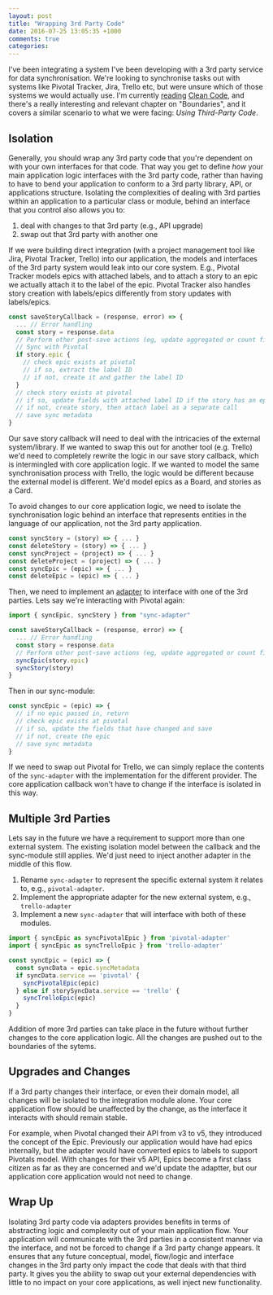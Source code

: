 ```yaml
---
layout: post
title: "Wrapping 3rd Party Code"
date: 2016-07-25 13:05:35 +1000
comments: true
categories: 
---
```

I've been integrating a system I've been developing with a 3rd party service for data synchronisation. We're looking to synchronise tasks out with systems like Pivotal Tracker, Jira, Trello etc, but were unsure which of those systems we would actually use. I'm currently [reading](https://hamishrickerby.com/books/) [Clean Code](https://www.bookdepository.com/Clean-Code-Robert-C-Martin/9780132350884?a_aid=rickerbh), and there's a really interesting and relevant chapter on "Boundaries", and it covers a similar scenario to what we were facing: _Using Third-Party Code_.

## Isolation

Generally, you should wrap any 3rd party code that you're dependent on with your own interfaces for that code. That way you get to define _how_ your main application logic interfaces with the 3rd party code, rather than having to have to bend your application to conform to a 3rd party library, API, or applications structure. Isolating the complexities of dealing with 3rd parties within an application to a particular class or module, behind an interface that you control also allows you to:

1. deal with changes to that 3rd party (e.g., API upgrade)
2. swap out that 3rd party with another one

If we were building direct integration (with a project management tool like Jira, Pivotal Tracker, Trello) into our application, the models and interfaces of the 3rd party system would leak into our core system. E.g., Pivotal Tracker models epics with attached labels, and to attach a story to an epic we actually attach it to the label of the epic. Pivotal Tracker also handles story creation with labels/epics differently from story updates with labels/epics.

```javascript
const saveStoryCallback = (response, error) => {
  ... // Error handling
  const story = response.data
  // Perform other post-save actions (eg, update aggregated or count fields) 
  // Sync with Pivotal
  if story.epic {
    // check epic exists at pivotal
    // if so, extract the label ID
    // if not, create it and gather the label ID
  }
  // check story exists at pivotal
  // if so, update fields with attached label ID if the story has an epic
  // if not, create story, then attach label as a separate call
  // save sync metadata
}
```

Our save story callback will need to deal with the intricacies of the external system/library. If we wanted to swap this out for another tool (e.g. Trello) we'd need to completely rewrite the logic in our save story callback, which is intermingled with core application logic. If we wanted to model the same synchronisation process with Trello, the logic would be different because the external model is different. We'd model epics as a Board, and stories as a Card.

To avoid changes to our core application logic, we need to isolate the synchronisation logic behind an interface that represents entities in the language of our application, not the 3rd party application.

```javascript
const syncStory = (story) => { ... }
const deleteStory = (story) => { ... }
const syncProject = (project) => { ... }
const deleteProject = (project) => { ... }
const syncEpic = (epic) => { ... }
const deleteEpic = (epic) => { ... }
```

Then, we need to implement an [adapter](https://en.wikipedia.org/wiki/Adapter_pattern) to interface with one of the 3rd parties. Lets say we're interacting with Pivotal again:

```javascript
import { syncEpic, syncStory } from "sync-adapter"

const saveStoryCallback = (response, error) => {
  ... // Error handling
  const story = response.data
  // Perform other post-save actions (eg, update aggregated or count fields)
  syncEpic(story.epic)
  syncStory(story)
}
```

Then in our sync-module:

```javascript
const syncEpic = (epic) => {
  // if no epic passed in, return
  // check epic exists at pivotal
  // if so, update the fields that have changed and save
  // if not, create the epic
  // save sync metadata
}
```

If we need to swap out Pivotal for Trello, we can simply replace the contents of the `sync-adapter` with the implementation for the different provider. The core application callback won't have to change if the interface is isolated in this way.

## Multiple 3rd Parties

Lets say in the future we have a requirement to support more than one external system. The existing isolation model between the callback and the sync-module still applies. We'd just need to inject another adapter in the middle of this flow.

1. Rename `sync-adapter` to represent the specific external system it relates to, e.g., `pivotal-adapter`.
2. Implement the appropriate adapter for the new external system, e.g., `trello-adapter`
3. Implement a new `sync-adapter` that will interface with both of these modules.

```javascript
import { syncEpic as syncPivotalEpic } from 'pivotal-adapter'
import { syncEpic as syncTrelloEpic } from 'trello-adapter'

const syncEpic = (epic) => {
  const syncData = epic.syncMetadata
  if syncData.service == 'pivotal' {
    syncPivotalEpic(epic)
  } else if storySyncData.service == 'trello' {
    syncTrelloEpic(epic)
  }
}
```

Addition of more 3rd parties can take place in the future without further changes to the core application logic. All the changes are pushed out to the boundaries of the sytems.

## Upgrades and Changes

If a 3rd party changes their interface, or even their domain model, all changes will be isolated to the integration module alone. Your core application flow should be unaffected by the change, as the interface it interacts with should remain stable.

For example, when Pivotal changed their API from v3 to v5, they introduced the concept of the Epic. Previously our application would have had epics internally, but the adapter would have converted epics to labels to support Pivotals model. With changes for their v5 API, Epics become a first class citizen as far as they are concerned and we'd update the adaptter, but our application core application would not need to change.

## Wrap Up

Isolating 3rd party code via adapters provides benefits in terms of abstracting logic and complexity out of your main application flow. Your application will communicate with the 3rd parties in a consistent manner via the interface, and not be forced to change if a 3rd party change appears. It ensures that any future conceptual, model, flow/logic and interface changes in the 3rd party only impact the code that deals with that third party. It gives you the ability to swap out your external dependencies with little to no impact on your core applications, as well inject new functionality.
